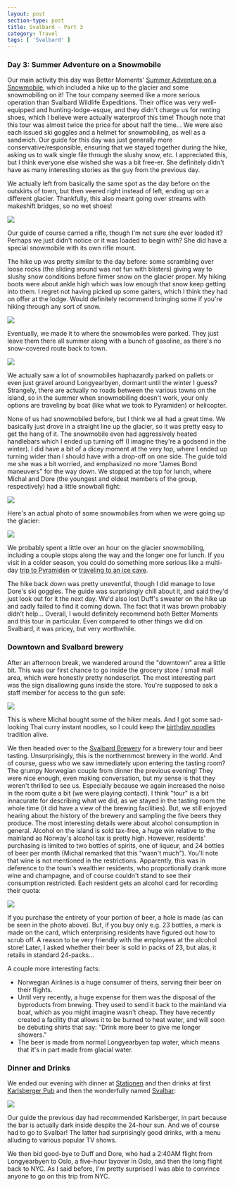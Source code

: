 ```yaml
---
layout: post
section-type: post
title: Svalbard - Part 3
category: Travel
tags: [ 'Svalbard' ]
---
```


### Day 3: Summer Adventure on a Snowmobile

Our main activity this day was Better Moments' 
[Summer Adventure on a Snowmobile](https://www.bettermoments.no/portfolio/summer-adventure-on-a-snowmobile/),
which included a hike up to the glacier and some snowmobiling on it! The tour company seemed like a 
more serious operation than Svalbard Wildlife Expeditions. Their office was very well-equipped and hunting-lodge-esque, and
they didn't charge us for renting shoes, which I believe were actually waterproof this time! 
Though note that this tour was almost twice the price for about half the time... We were also each 
issued ski goggles and a helmet for snowmobiling, as well as a sandwich. 
Our guide for this day was just generally more conservative/responsible, ensuring that
we stayed together during the hike, asking us to walk single file through the slushy snow, etc. 
I appreciated this, but I think everyone else wished she was a bit free-er. She definitely didn't have
as many interesting stories as the guy from the previous day.

We actually left from basically the same spot as the day before on the outskirts of town, but then veered right instead of
left, ending up on a different glacier. Thankfully, this also meant going over streams with makeshift
bridges, so no wet shoes!

![](https://lh3.googleusercontent.com/i-2jJjTIPYZMtV9vNURYGRd9UGT_Uc8Qk0yDboRGA0uCZCJzZmF-Q8U7_MPm3K844mDIP3YX3ztxW97yb3wi2ycsiAI2kOebl5qoKfAdGwxf-XYWQnEDKDaYl8t80lz0M28y0nHYhA=w2400)

Our guide of course carried a rifle, though I'm not sure she ever loaded it? Perhaps we just 
didn't notice or it was loaded to begin with? She did have a special snowmobile with its own rifle mount. 

The hike up was pretty similar to the day before: some scrambling over loose 
rocks (the sliding around was not fun with blisters) giving way to slushy snow conditions
before firmer snow on the glacier proper. 
My hiking boots were about ankle high which was low enough that snow keep getting into them.
I regret not having picked up some gaiters, which I think they had on offer at the lodge.
Would definitely recommend bringing some if you're hiking through any sort of snow.

![](https://lh3.googleusercontent.com/tBfvPeCnOyB3T-eclftL5gYxI506K-FzmfY7K9izlHjuCw-dLu65xb-YIeWX62TOxLXt8TTllmEyi4P7_6NTj28e6n9kKPtjDiyJa84YjO-Ehs5Cee1shT4qYfE3L7nVfZAsbfq8mw=w2400)

Eventually, we made it to where the snowmobiles were parked. They just leave them there all summer along
with a bunch of gasoline, as there's no snow-covered route back to town.

![](https://lh3.googleusercontent.com/QOpIOxnCi0_cVhwuPgzESmi_MBNwUn-fvDqpKezC6C-3T87uhGROhmycBTZ3KxouwZ5kuf11WCuJw_g3dHu7kNSEflzDh8LCJBJdzbB2-Jz0hWWUQQgeF1LGUQRvWI3BTAMd6tItWw=w2400)

We actually saw a lot of snowmobiles
haphazardly parked on pallets or even just gravel around Longyearbyen, dormant until the winter I guess?
Strangely, there are actually no roads between
the various towns on the island, so in the summer when snowmobiling doesn't work, your only options are 
traveling by boat (like what we took to Pyramiden) or helicopter. 

None of us had snowmobiled before, but I think we all had a great time. 
We basically just drove in a straight line up the glacier, so
it was pretty easy to get the hang of it. The snowmobile even had aggressively heated handlebars which 
I ended up turning off (I imagine they're a godsend in the winter). I did have a bit of a dicey
moment at the very top, where I ended up turning wider than I should have with a drop-off on 
one side. The guide told me she was a bit worried, and emphasized no more "James Bond maneuvers" for the 
way down. We stopped at the top for lunch, where Michal and Dore (the youngest and oldest members of the 
group, respectively) had a little snowball fight:

![](https://lh3.googleusercontent.com/Y584296vSMYPIMB4pQDAZhO-hI_N1eE5t6cuoGASFJiLregGbAbG2uBk3XwAJPGfjIYTJX43I_4wy15MQkBDzySxcWyg10noPY3jyqh-5-cN31G3plcnKuu6UTBrFfbreDQ_uVd2vg=w2400)

Here's an actual photo of some snowmobiles from when we were going up the glacier:

![](https://lh3.googleusercontent.com/xaD_mA6CcwxrzGQkWMx9WYmYlciZxvtxz44MWZ6ErsD9fEtvH0s_3ze3OzUYNKbnITG_XfMGkTbGhtEBuNpty7Gno-9efEa5fZMNh_HLvPwEjVd0jl-ayVVdAPAkKUgQw6ZGTgTlIQ=w2400)

We probably spent a little over an hour on the glacier snowmobiling, including a couple stops along the way and 
the longer one for lunch. If you visit in a colder season, you could do something more serious like
a multi-day [trip to Pyramiden](https://en.visitsvalbard.com/things-to-do/snowscootersafari-to-pyramiden-back-to-ussr-2-days-grumant-arctic-travel-co-p2523103)
or [traveling to an ice cave](https://en.visitsvalbard.com/things-to-do/snowmobile-trip-to-ice-cave-poli-arctici-p4771723).

The hike back down was pretty uneventful, though I did manage to lose Dore's ski goggles. The guide was surprisingly 
chill about it, and said they'd just look out for it the next day. We'd also lost Duff's sweater on the hike up
and sadly failed to find it coming down. The fact that it was brown probably didn't help... 
Overall, I would definitely recommend both Better Moments and this tour in particular. Even compared to other things we
did on Svalbard, it was pricey, but very worthwhile.

### Downtown and Svalbard brewery

After an afternoon break, we wandered around the "downtown" area a little bit. This was our first chance
to go inside the grocery store / small mall area, which were honestly pretty nondescript. The most 
interesting part was the sign disallowing guns inside the store. You're supposed to ask a staff
member for access to the gun safe:

![](https://lh3.googleusercontent.com/TD27F0F0H2GHZtylbCuKTt-kLgs_XAuQqh7mDpV4jvnZjPKorEMONwdNQcRe5Htrib0_E2iGGOY_97O26d0sVxqsW7MjH0JMUSTjJL5oRQ9BVMt0xnU3Qr6tNaXy7GCDFOJe-juldQ=w2400)

This is where Michal bought some of the hiker meals. And I got some sad-looking Thai curry instant noodles, so I could
keep the [birthday noodles](https://www.echineselearning.com/blog/what-chinese-eat-on-their-birthday-longevity-noodles)
tradition alive. 

We then headed over to the 
[Svalbard Brewery](http://www.svalbardbryggeri.no/en/) for a brewery tour and beer tasting. Unsurprisingly, this is the northernmost
brewery in the world. And of course, guess who we saw immediately upon entering the tasting room?
The grumpy Norwegian couple from dinner the previous evening! 
They were nice enough, even making conversation, but my sense is
that they weren't thrilled to see us. Especially because we again increased the noise in the room quite a bit
(we were playing contact).
I think "tour" is a bit innacurate for describing what we did, as we stayed in the tasting room the whole time
(it did have a view of the brewing facilities). But, we still enjoyed hearing about the 
history of the brewery and sampling the five beers they produce. The most interesting details were about alcohol
consumption in general.
Alcohol on the island is sold tax-free, a huge win relative to the mainland as Norway's alcohol tax 
is pretty high. However, residents' purchasing is limited to two bottles of spirits, one of liqueur, and 
24 bottles of beer per month (Michal remarked that this "wasn't much"). You'll note that wine is not mentioned in the 
restrictions. Apparently, this was in deference to the town's wealthier residents, who proportionally drank 
more wine and champagne, and of course couldn't stand to see their consumption restricted. 
Each resident gets an alcohol card for recording their quota:

![](https://lh3.googleusercontent.com/qxrDoVADraRAuu7Xg5e9zMdOSq7qGpj9sG3yRZwG21bo9OGmX-gmcee361OYgIglqmg33tXWg8rYvhWyRRqv7PojWJwXexHTKBdw7D9wVC6iPnC_UivakGgDYQkFkf9xFGG0z_R8fg=w2400)

If you purchase the entirety of your portion of beer, a hole is made (as can be seen in the photo above).
But, if you buy only e.g. 23 bottles, a mark is made on the card, which enterprising residents have figured 
out how to scrub off. A reason to be very friendly with the employees at the alcohol store! Later, I asked whether
their beer is sold in packs of 23, but alas, it retails in standard 24-packs...

A couple more interesting facts:
+ Norwegian Airlines is a huge consumer of theirs, serving their beer on their flights.
+ Until very recently, a huge expense for them was the disposal of the byproducts from brewing. They used to send it back to the 
mainland via boat, which as you might imagine wasn't cheap. They have recently created a facility that allows it to be
burned to heat water, and will soon be debuting shirts that say: "Drink more beer to give me longer showers."
+ The beer is made from normal Longyearbyen tap water, which means that it's in part made from glacial water.

### Dinner and Drinks

We ended our evening with dinner at [Stationen](https://www.stationen.no/) and then drinks at first
[Karlsberger Pub](https://www.tripadvisor.com/Attraction_Review-g503715-d11829816-Reviews-Karlsberger_Pub-Longyearbyen_Spitsbergen_Svalbard.html) 
and then the wonderfully named [Svalbar](http://svalbar.no/):

![](https://lh3.googleusercontent.com/eRWvi5nofm1kWPn3qf3Bkdmd3WwMnSsCBD4N8MocI7vusC3mT4N3UW6Pu_rflBKKtF9cKFNfN_m8OSYicMwo0js0bYS4PGfW1kKCRghIeiZ1OLlbMmzXpE0TUkWXyH5gty1MD3jY2Q=w2400)

Our guide the previous day had recommended Karlsberger, in part because the bar is actually dark inside despite
the 24-hour sun. And we of course had to go to Svalbar! The latter had surprisingly good drinks, with a 
menu alluding to various popular TV shows.

We then bid good-bye to Duff and Dore, who had a 2:40AM flight from Longyearbyen to Oslo, a five-hour layover in Oslo, and then 
the long flight back to NYC. As I said before, I'm pretty surprised I was able to convince anyone to go on this
trip from NYC. 